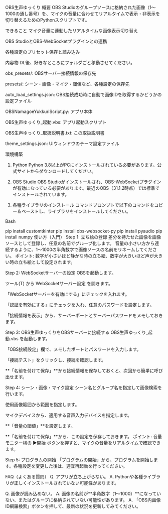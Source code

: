 OBS生声ゆっくり
概要
OBS Studioのグループソースに格納された画像（1～1000の通し番号）を、マイクの音量に合わせてリアルタイムで表示・非表示を切り替えるためのPythonスクリプトです。

できること
マイク音量に連動したリアルタイムな画像表示切り替え

OBS StudioとOBS-WebSocketプラグインとの連携

各種設定のプリセット保存と読み込み

内容物
DL後、好きなところにフォルダごと移動させてください。

obs_presets/: OBSサーバー接続情報の保存先

presets/: シーン・画像・マイク・閾値など、各種設定の保存先

auto_load_settings.json: OBS接続成功時に自動で画像IDを取得するかどうかの設定ファイル

OBSNamagoeYukkuriScript.py: アプリ本体

OBS生声ゆっくり_起動.vbs: アプリ起動スクリプト

OBS生声ゆっくり_取扱説明書.txt: この取扱説明書

theme_settings.json: UIウィンドウのテーマ設定ファイル

環境構築
1. Python
Python 3.8以上がPCにインストールされている必要があります。公式サイトからダウンロードしてください。

2. OBS Studio
OBS Studioがインストールされ、OBS-WebSocketプラグインが有効になっている必要があります。最近のOBS（31.1.2時点）では標準でインストールされています。

3. 各種ライブラリのインストール
コマンドプロンプトで以下のコマンドをコピー＆ペーストし、ライブラリをインストールしてください。

Bash

pip install customtkinter
pip install obs-websocket-py
pip install pyaudio
pip install numpy
使い方（入門）
Step 1: 立ち絵の登録
差分を持たせた画像を画像ソースとして登録し、任意の名前でグループ化します。
音量の小さい方から連続するように、1～1000の半角数字で画像ソースの名前をリネームしてください。
ポイント: 数字が小さいほど静かな時の立ち絵、数字が大きいほど声が大きい時の立ち絵として設定されます。

Step 2: WebSocketサーバーの設定
OBSを起動します。

ツール(T) から WebSocketサーバー設定 を開きます。

「WebSocketサーバーを有効にする」にチェックを入れます。

「認証を有効にする」にチェックを入れ、任意のパスワードを設定します。

「接続情報を表示」から、サーバーポートとサーバーパスワードをメモしておきます。

Step 3: OBS生声ゆっくりをOBSサーバーに接続する
OBS生声ゆっくり_起動.vbs を起動します。

「OBS接続設定」欄で、メモしたポートとパスワードを入力します。

「接続テスト」をクリックし、接続を確認します。

**「名前を付けて保存」**から接続情報を保存しておくと、次回から簡単に呼び出せます。

Step 4: シーン・画像・マイク設定
シーン名とグループ名を指定して画像検索を行います。

使用画像範囲から範囲を指定します。

マイクデバイスから、適用する音声入力デバイスを指定します。

**「音量の閾値」**を設定します。

**「名前を付けて保存」**から、この設定を保存しておきます。
ポイント: 音量モニター横の ▶開始 ボタンを押すと、マイクの音量をリアルタイムで確認できます。

Step 5: プログラムの開始
「プログラムの開始」から、プログラムを開始します。各種設定を変更した後は、適宜再起動を行ってください。

FAQ（よくある質問）
Q. アプリが立ち上がらない。
A. Pythonや各種ライブラリが正しくインストールされていない可能性があります。

Q. 画像が読み込めない。
A. 画像の名前が**半角数字（1～1000）**になっていない、またはグループに格納されていない可能性があります。
A. 「OBS内画像ID網羅検索」ボタンを押して、最新の状況を更新してみてください。
